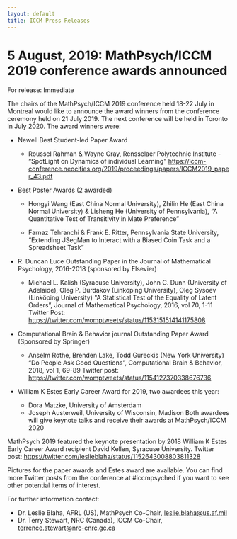 ```yaml
---
layout: default
title: ICCM Press Releases
---
```


# 5 August, 2019: MathPsych/ICCM 2019 conference awards announced

For release:  Immediate

The chairs of the MathPsych/ICCM 2019 conference held 18-22 July in Montreal would like to announce the award winners from the conference ceremony held on 21 July 2019.  The next conference will be held in Toronto in July 2020.  The award winners were:

- Newell Best Student-led Paper Award
  - Roussel Rahman & Wayne Gray, Rensselaer Polytechnic Institute - “SpotLight on Dynamics of individual Learning" https://iccm-conference.neocities.org/2019/proceedings/papers/ICCM2019_paper_43.pdf 

- Best Poster Awards (2 awarded)
  - Hongyi Wang (East China Normal University), Zhilin He (East China Normal University) & Lisheng He (University of Pennsylvania),  “A Quantitative Test of Transitivity in Mate Preference”

  - Farnaz Tehranchi & Frank E. Ritter, Pennsylvania State University, “Extending JSegMan to Interact with a Biased Coin Task and a Spreadsheet Task”

- R. Duncan Luce Outstanding Paper in the Journal of Mathematical Psychology, 2016-2018 (sponsored by Elsevier)
  - Michael L. Kalish (Syracuse University), John C. Dunn (University of Adelaide), Oleg P. Burdakov (Linköping University), Oleg Sysoev (Linköping University)  "A Statistical Test of the Equality of Latent Orders”, Journal of Mathematical Psychology, 2016, vol 70, 1-11 Twitter Post: https://twitter.com/womptweets/status/1153151514141175808 

- Computational Brain & Behavior journal Outstanding Paper Award (Sponsored by Springer)
  - Anselm Rothe, Brenden Lake, Todd Gureckis (New York University) “Do People Ask Good Questions”, Computational Brain & Behavior, 2018, vol 1, 69-89 Twitter post: https://twitter.com/womptweets/status/1154127370338676736 

- William K Estes Early Career Award for 2019, two awardees this year:
  - Dora Matzke, University of Amsterdam
  - Joseph Austerweil, University of Wisconsin, Madison
  Both awardees will give keynote talks and receive their awards at MathPsych/ICCM 2020

MathPsych 2019 featured the keynote presentation by 2018 William K Estes Early Career Award recipient David Kellen, Syracuse University. Twitter post: https://twitter.com/leslieblaha/status/1152643008803811328 

Pictures for the paper awards and Estes award are available. You can find more Twitter posts from the conference at #iccmpsyched if you want to see other potential items of interest.

For further information contact:

- Dr. Leslie Blaha, AFRL (US), MathPsych Co-Chair, leslie.blaha@us.af.mil
- Dr. Terry Stewart, NRC (Canada), ICCM Co-Chair, terrence.stewart@nrc-cnrc.gc.ca
